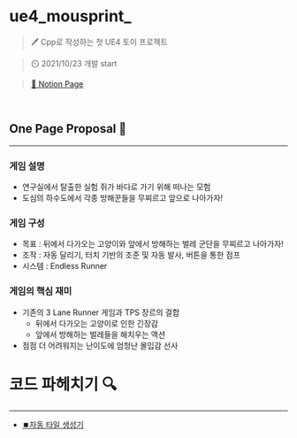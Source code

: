 # ue4_mousprint_

> 🖊️ Cpp로 작성하는 첫 UE4 토이 프로젝트 

> ⏲️ 2021/10/23 개발 start

> [📜 Notion Page](https://oriburger.notion.site/Mousprint-94fa53a30a514273af9dec54c3910555)

<br>

## One Page Proposal 📜

---

### 게임 설명

- 연구실에서 탈출한 실험 쥐가 바다로 가기 위해 떠나는 모험
- 도심의 하수도에서 각종 방해꾼들을 무찌르고 앞으로 나아가자!

### 게임 구성

- 목표 : 뒤에서 다가오는 고양이와 앞에서 방해하는 벌레 군단을 무찌르고 나아가자!
- 조작 : 자동 달리기, 터치 기반의 조준 및 자동 발사, 버튼을 통한 점프
- 시스템 : Endless Runner

### 게임의 핵심 재미

- 기존의 3 Lane Runner 게임과 TPS 장르의 결합
    - 뒤에서 다가오는 고양이로 인한 긴장감
    - 앞에서 방해하는 벌레들을 해치우는 액션
- 점점 더 어려워지는 난이도에 엄청난 몰입감 선사

# 코드 파헤치기 🔍

---

- [⏹️자동 타일 생성기](https://www.notion.so/67952c4c5d554a70a7241e989203dc98)
